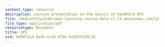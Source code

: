 ```yaml
---
content_type: resource
description: Lecture presentation on the basics of handheld GPS
file: /media/https%3A/open-learning-course-data-rc.s3.amazonaws.com/12-s56-gps-where-are-you-fall-2008/bd5072a48afbec566f8e63283fe29c38_sem07.pdf
file_type: application/pdf
resourcetype: Document
title: GPS
uid: bd5072a4-8afb-ec56-6f8e-63283fe29c38
---
```


